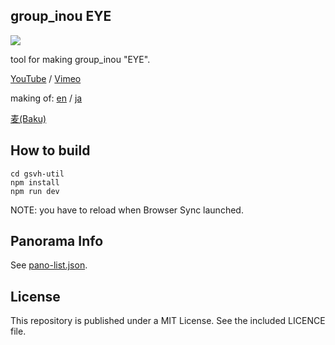 group_inou EYE
-----

![](http://baku89.com/wp-content/uploads/2015/06/gif-05.gif)

tool for making group_inou "EYE".

[YouTube](https://www.youtube.com/watch?v=WSFeje8-4Vc) / [Vimeo](https://vimeo.com/132051052)

making of: [en](http://baku89.com/article/2216) / [ja](http://baku89.com/article/2118)

[麦(Baku)](http://baku89.com)

## How to build

```
cd gsvh-util
npm install
npm run dev
```

NOTE: you have to reload when Browser Sync launched.

## Panorama Info

See [pano-list.json](./assets/pano-list.json).

## License

This repository is published under a MIT License. See the included LICENCE file.
